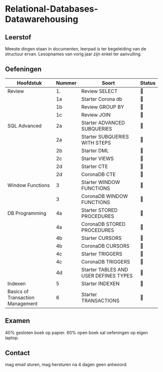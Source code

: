 # Relational-Databases-Datawarehousing
## Leerstof
Meeste dingen staan in documenten, leerpad is ter begeleiding van de structuur ervan.
Lesopnames van vorig jaar zijn enkel ter aanvulling.

## Oefeningen
| Hoofdstuk | Nummer | Soort | Status |
| --- | --- | --- | --- | 
| Review | 1. | Review SELECT | 💚 |
|| 1a | Starter Corona db | 💚 | 
|| 1b | Review GROUP BY | 💚 | 
|| 1c | Review JOIN | 💚 |
|SQL Advanced| 2a | Starter ADVANCED SUBQUERIES | 💚 |
|| 2a | Starter SUBQUERIES WITH STEPS | 💚 |
|| 2b | Starter DML | 💚 |
|| 2c | Starter VIEWS | 💚 |
|| 2d | Starter CTE | 💚 |
|| 2d | CoronaDB CTE | 💚 |
|Window Functions| 3 | Starter WINDOW FUNCTIONS | 🤍 |
|| 3 | CoronaDB WINDOW FUNCTIONS | 🤍 |
|DB Programming| 4a | Starter STORED PROCEDURES | 🤍 |
|| 4a | CoronaDB STORED PROCEDURES | 🤍 |
|| 4b | Starter CURSORS | 🤍 |
|| 4b | CoronaDB CURSORS | 🤍 |
|| 4c | Starter TRIGGERS | 🤍 |
|| 4c | CoronaDB TRIGGERS | 🤍 |
|| 4d | Starter TABLES AND USER DEFINES TYPES | 🤍 |
|Indexen| 5 | Starter INDEXEN | 🤍 |
|Basics of Transaction Management| 6 | Starter TRANSACTIONS | 🤍 |


## Examen
40% gesloten boek op papier.
60% open boek sal oefeningen op eigen laptop.

## Contact
mag email sturen, mag hersturen na 4 dagen geen antwoord.
